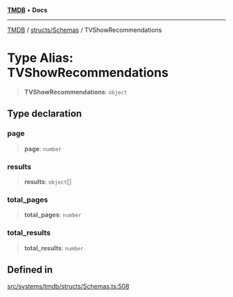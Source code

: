 [**TMDB**](../../../README.md) • **Docs**

***

[TMDB](../../../README.md) / [structs/Schemas](../README.md) / TVShowRecommendations

# Type Alias: TVShowRecommendations

> **TVShowRecommendations**: `object`

## Type declaration

### page

> **page**: `number`

### results

> **results**: `object`[]

### total\_pages

> **total\_pages**: `number`

### total\_results

> **total\_results**: `number`

## Defined in

[src/systems/tmdb/structs/Schemas.ts:508](https://github.com/Norviah/media-hub/blob/65ee01fce9c30692d28d2f4e608ea7f18b4d7381/src/systems/tmdb/structs/Schemas.ts#L508)
